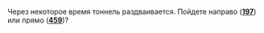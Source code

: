 Через некоторое время тоннель раздваивается. Пойдете направо ([**197**](#n_197)) или прямо ([**459**](#n_459))?

